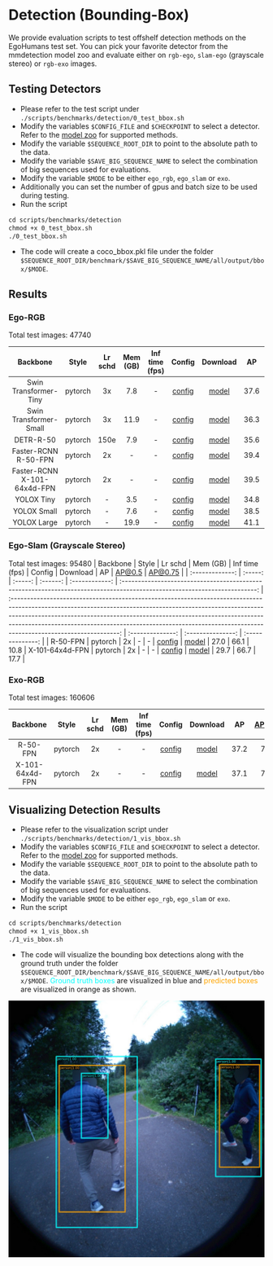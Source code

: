 # Detection (Bounding-Box)

We provide evaluation scripts to test offshelf detection methods on the EgoHumans test set.
You can pick your favorite detector from the mmdetection model zoo and evaluate either on ```rgb-ego```, ```slam-ego``` (grayscale stereo) or ```rgb-exo``` images.


## Testing Detectors

- Please refer to the test script under ```./scripts/benchmarks/detection/0_test_bbox.sh```
- Modify the variables ```$CONFIG_FILE``` and ```$CHECKPOINT``` to select a detector. Refer to the [model zoo](https://github.com/rawalkhirodkar/egohumans/tree/main/egohumans/external/mmdetection/configs/faster_rcnn) for supported methods.
- Modify the variable ```$SEQUENCE_ROOT_DIR``` to point to the absolute path to the data.
- Modify the variable ```$SAVE_BIG_SEQUENCE_NAME``` to select the combination of big sequences used for evaluations.
- Modify the variable ```$MODE``` to be either ```ego_rgb```, ```ego_slam``` or ```exo```.
- Additionally you can set the number of gpus and batch size to be used during testing.
- Run the script
```shell
cd scripts/benchmarks/detection
chmod +x 0_test_bbox.sh
./0_test_bbox.sh
```
- The code will create a coco_bbox.pkl file under the folder ```$SEQUENCE_ROOT_DIR/benchmark/$SAVE_BIG_SEQUENCE_NAME/all/output/bbox/$MODE```.


## Results

### Ego-RGB 
Total test images: 47740 

|    Backbone     |  Style  | Lr schd | Mem (GB) | Inf time (fps) |                                                          Config                                                           |                                                                                                                                                                          Download                                                                                                                                                                           | AP | AP@0.5 | AP@0.75 |
| :-------------: | :-----: | :-----: | :------: | :------------: |  :-----------------------------------------------------------------------------------------------------------------------: | :---------------------------------------------------------------------------------------------------------------------------------------------------------------------------------------------------------------------------------------------------------------------------------------------------------------------------------------------------------: | :--------------: | :---------------: | :--------------: | 
| Swin Transformer-Tiny | pytorch |   3x    |    7.8     |       -        |   [config](https://github.com/rawalkhirodkar/egohumans/blob/main/egohumans/external/mmdetection/configs/swin/mask_rcnn_swin-t-p4-w7_fpn_fp16_ms-crop-3x_coco.py) |        [model](https://download.openmmlab.com/mmdetection/v2.0/swin/mask_rcnn_swin-t-p4-w7_fpn_fp16_ms-crop-3x_coco/mask_rcnn_swin-t-p4-w7_fpn_fp16_ms-crop-3x_coco_20210908_165006-90a4008c.pth)         |        37.6         |        76.4          |        27.4  
| Swin Transformer-Small | pytorch |   3x    |    11.9     |       -        |   [config](https://github.com/rawalkhirodkar/egohumans/blob/main/egohumans/external/mmdetection/configs/swin/mask_rcnn_swin-s-p4-w7_fpn_fp16_ms-crop-3x_coco.py) |        [model](https://download.openmmlab.com/mmdetection/v2.0/swin/mask_rcnn_swin-s-p4-w7_fpn_fp16_ms-crop-3x_coco/mask_rcnn_swin-s-p4-w7_fpn_fp16_ms-crop-3x_coco_20210903_104808-b92c91f1.pth)         |       36.3         |        73.5          |        26.7  
| DETR-R-50 | pytorch |   150e    |    7.9     |       -        |   [config](https://github.com/open-mmlab/mmdetection/tree/master/configs/detr/detr_r50_8x2_150e_coco.py) |        [model](https://download.openmmlab.com/mmdetection/v2.0/detr/detr_r50_8x2_150e_coco/detr_r50_8x2_150e_coco_20201130_194835-2c4b8974.pth)         |        35.6         |        75.8          |        21.9    
| Faster-RCNN R-50-FPN | pytorch |   2x    |   -   |      -       |   [config](https://github.com/open-mmlab/mmdetection/tree/master/configs/faster_rcnn/faster_rcnn_r50_fpn_2x_coco.py) |            [model](https://download.openmmlab.com/mmdetection/v2.0/faster_rcnn/faster_rcnn_r50_fpn_2x_coco/faster_rcnn_r50_fpn_2x_coco_bbox_mAP-0.384_20200504_210434-a5d8aa15.pth)        |        39.4         |  78.9 | 30.8
| Faster-RCNN X-101-64x4d-FPN | pytorch |   2x    |    -     |       -        |   [config](https://github.com/open-mmlab/mmdetection/tree/master/configs/faster_rcnn/faster_rcnn_x101_64x4d_fpn_2x_coco.py) |        [model](https://download.openmmlab.com/mmdetection/v2.0/faster_rcnn/faster_rcnn_x101_64x4d_fpn_2x_coco/faster_rcnn_x101_64x4d_fpn_2x_coco_20200512_161033-5961fa95.pth)         |        39.5         |        77.6          |        32.8   
| YOLOX Tiny | pytorch |   -   |    3.5     |       -        |   [config](https://github.com/open-mmlab/mmdetection/tree/master/configs/yolox/yolox_tiny_8x8_300e_coco.py) |        [model](https://download.openmmlab.com/mmdetection/v2.0/yolox/yolox_tiny_8x8_300e_coco/yolox_tiny_8x8_300e_coco_20211124_171234-b4047906.pth)         |        34.8         |        72.9          |        24.2      
| YOLOX Small | pytorch |   -   |    7.6     |       -        |   [config](https://github.com/open-mmlab/mmdetection/tree/master/configs/yolox/yolox_s_8x8_300e_coco.py) |        [model](https://download.openmmlab.com/mmdetection/v2.0/yolox/yolox_s_8x8_300e_coco/yolox_s_8x8_300e_coco_20211121_095711-4592a793.pth)         |        38.5         |        77.0          |        29.7      
| YOLOX Large | pytorch |   -   |    19.9     |       -        |   [config](https://github.com/open-mmlab/mmdetection/tree/master/configs/yolox/yolox_l_8x8_300e_coco.py) |        [model](https://download.openmmlab.com/mmdetection/v2.0/yolox/yolox_l_8x8_300e_coco/yolox_l_8x8_300e_coco_20211126_140236-d3bd2b23.pth)         |        41.1         |        79.0          |        37.3      

### Ego-Slam (Grayscale Stereo)
Total test images: 95480
|    Backbone     |  Style  | Lr schd | Mem (GB) | Inf time (fps) |                                                          Config                                                           |                                                                                                                                                                          Download                                                                                                                                                                           | AP | AP@0.5 | AP@0.75 |
| :-------------: | :-----: | :-----: | :------: | :------------: |  :-----------------------------------------------------------------------------------------------------------------------: | :---------------------------------------------------------------------------------------------------------------------------------------------------------------------------------------------------------------------------------------------------------------------------------------------------------------------------------------------------------: | :--------------: | :---------------: | :--------------: |
| R-50-FPN | pytorch |   2x    |   -   |      -       |   [config](https://github.com/open-mmlab/mmdetection/tree/master/configs/faster_rcnn/faster_rcnn_r50_fpn_2x_coco.py) |            [model](https://download.openmmlab.com/mmdetection/v2.0/faster_rcnn/faster_rcnn_r50_fpn_2x_coco/faster_rcnn_r50_fpn_2x_coco_bbox_mAP-0.384_20200504_210434-a5d8aa15.pth)        |        27.0        | 66.1 | 10.8
| X-101-64x4d-FPN | pytorch |   2x    |    -     |       -        |   [config](https://github.com/open-mmlab/mmdetection/tree/master/configs/faster_rcnn/faster_rcnn_x101_64x4d_fpn_2x_coco.py) |        [model](https://download.openmmlab.com/mmdetection/v2.0/faster_rcnn/faster_rcnn_x101_64x4d_fpn_2x_coco/faster_rcnn_x101_64x4d_fpn_2x_coco_20200512_161033-5961fa95.pth)         |        29.7        |        66.7          |        17.7        |

### Exo-RGB 
Total test images: 160606

|    Backbone     |  Style  | Lr schd | Mem (GB) | Inf time (fps) |                                                          Config                                                           |                                                                                                                                                                          Download                                                                                                                                                                           | AP | AP@0.5 | AP@0.75 |
| :-------------: | :-----: | :-----: | :------: | :------------: |  :-----------------------------------------------------------------------------------------------------------------------: | :---------------------------------------------------------------------------------------------------------------------------------------------------------------------------------------------------------------------------------------------------------------------------------------------------------------------------------------------------------: | :--------------: | :---------------: | :--------------: |
| R-50-FPN | pytorch |   2x    |   -   |      -       |   [config](https://github.com/open-mmlab/mmdetection/tree/master/configs/faster_rcnn/faster_rcnn_r50_fpn_2x_coco.py) |            [model](https://download.openmmlab.com/mmdetection/v2.0/faster_rcnn/faster_rcnn_r50_fpn_2x_coco/faster_rcnn_r50_fpn_2x_coco_bbox_mAP-0.384_20200504_210434-a5d8aa15.pth)        |        37.2         | 78.8 | 21.7
| X-101-64x4d-FPN | pytorch |   2x    |    -     |       -        |   [config](https://github.com/open-mmlab/mmdetection/tree/master/configs/faster_rcnn/faster_rcnn_x101_64x4d_fpn_2x_coco.py) |        [model](https://download.openmmlab.com/mmdetection/v2.0/faster_rcnn/faster_rcnn_x101_64x4d_fpn_2x_coco/faster_rcnn_x101_64x4d_fpn_2x_coco_20200512_161033-5961fa95.pth)         |       37.1         |       77.5         |      22.9         |


## Visualizing Detection Results

- Please refer to the visualization script under ```./scripts/benchmarks/detection/1_vis_bbox.sh```
- Modify the variables ```$CONFIG_FILE``` and ```$CHECKPOINT``` to select a detector. Refer to the [model zoo](https://github.com/rawalkhirodkar/egohumans/tree/main/egohumans/external/mmdetection/configs/faster_rcnn) for supported methods.
- Modify the variable ```$SEQUENCE_ROOT_DIR``` to point to the absolute path to the data.
- Modify the variable ```$SAVE_BIG_SEQUENCE_NAME``` to select the combination of big sequences used for evaluations.
- Modify the variable ```$MODE``` to be either ```ego_rgb```, ```ego_slam``` or ```exo```.
- Run the script
```shell
cd scripts/benchmarks/detection
chmod +x 1_vis_bbox.sh
./1_vis_bbox.sh
```
- The code will visualize the bounding box detections along with the ground truth under the folder ```$SEQUENCE_ROOT_DIR/benchmark/$SAVE_BIG_SEQUENCE_NAME/all/output/bbox/$MODE```.
<span style="color:cyan;">Ground truth boxes</span> are visualized in blue and <span style="color:orange;">predicted boxes</span> are visualized in orange as shown.

<div style="text-align:center;">
    <img src="images/detection.jpg" alt="Tagging detections">
</div>